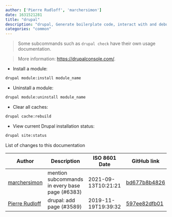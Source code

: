 ```yaml
---
author: ['Pierre Rudloff', 'marchersimon']
date: 1631521281
title: "drupal"
description: "drupal, Generate boilerplate code, interact with and debug Drupal projects."
categories: "common"
---
```

> Some subcommands such as `drupal check` have their own usage documentation.

> More information: <https://drupalconsole.com/>.

- Install a module:

```bash
drupal module:install module_name
```

- Uninstall a module:

```bash
drupal module:uninstall module_name
```

- Clear all caches:

```bash
drupal cache:rebuild
```

- View current Drupal installation status:

```bash
drupal site:status
```
List of changes to this documentation


Author | Description | ISO 8601 Date | GitHub link
------|-----|-----|-----
[marchersimon](mailto:50295997+marchersimon@users.noreply.github.com) | mention subcommands in every base page (#6383) | 2021-09-13T10:21:21 | [bd677b8b4826](https://github.com/tldr-pages/tldr/commit/bd677b8b48260e301fb99fea794f4dc1458d1562)
[Pierre Rudloff](mailto:50333926+prudloff-insite@users.noreply.github.com) | drupal: add page (#3589) | 2019-11-19T19:39:32 | [597ee82dfb01](https://github.com/tldr-pages/tldr/commit/597ee82dfb0120a08ff0b5ded44b45f19d92a927)

